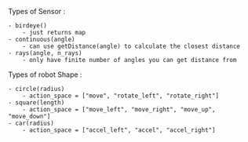 Types of Sensor :

    - birdeye()
        - just returns map
    - continuous(angle)
        - can use getDistance(angle) to calculate the closest distance
    - rays(angle, n_rays)
        - only have finite number of angles you can get distance from

Types of robot Shape :

    - circle(radius)
        - action_space = ["move", "rotate_left", "rotate_right"]
    - square(length)
        - action_space = ["move_left", "move_right", "move_up", "move_down"]
    - car(radius)
        - action_space = ["accel_left", "accel", "accel_right"]
